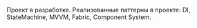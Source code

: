 Проект в разработке. Реализованные паттерны в проекте: DI, StateMachine, MVVM, Fabric, Component System.
